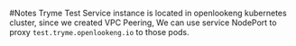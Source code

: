 #Notes
Tryme Test Service instance is located in openlookeng kubernetes cluster, since we
created VPC Peering, We can use service NodePort to proxy `test.tryme.openlookeng.io` to
those pods.